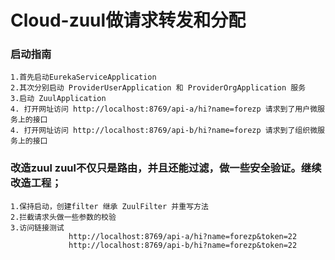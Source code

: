 # Cloud-zuul做请求转发和分配

### 启动指南
    1.首先启动EurekaServiceApplication
    2.其次分别启动 ProviderUserApplication 和 ProviderOrgApplication 服务
    3.启动 ZuulApplication
    4. 打开网址访问 http://localhost:8769/api-a/hi?name=forezp 请求到了用户微服务上的接口
    4. 打开网址访问 http://localhost:8769/api-b/hi?name=forezp 请求到了组织微服务上的接口

### 改造zuul zuul不仅只是路由，并且还能过滤，做一些安全验证。继续改造工程；
    1.保持启动，创建filter 继承 ZuulFilter 并重写方法
    2.拦截请求头做一些参数的校验
    3.访问链接测试 
                 http://localhost:8769/api-a/hi?name=forezp&token=22
                 http://localhost:8769/api-b/hi?name=forezp&token=22